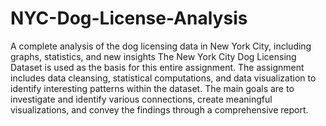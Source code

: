 # NYC-Dog-License-Analysis
 A complete analysis of the dog licensing data in New York City, including graphs, statistics, and new insights  The New York City Dog Licensing Dataset is used as the basis for this entire assignment. The assignment includes data cleansing, statistical computations, and data visualization to identify interesting patterns within the dataset. The main goals are to investigate and identify various connections, create meaningful visualizations, and convey the findings through a comprehensive report.
